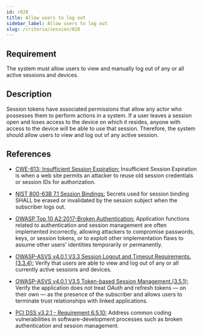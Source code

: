 ```yaml
---
id: r028
title: Allow users to log out
sidebar_label: Allow users to log out
slug: /criteria/session/028
---
```


## Requirement

The system must allow users to view and manually log out of any or all active
sessions and devices.

## Description

Session tokens have associated permissions that allow any actor who possesses
them to perform actions in a system.
If a user leaves a session open and loses access to the device on which it
resides,
anyone with access to the device will be able to use that session.
Therefore, the system should allow users to view and log out of any active
session.

## References

- [CWE-613: Insufficient Session Expiration:](https://cwe.mitre.org/data/definitions/613.html)
Insufficient Session Expiration is when a web site permits
an attacker to reuse old session credentials or session IDs for authorization.

- [NIST 800-63B 7.1 Session Bindings:](https://pages.nist.gov/800-63-3/sp800-63b.html)
Secrets used for session binding SHALL be erased or invalidated by the session
subject when the subscriber logs out.

- [OWASP Top 10 A2:2017-Broken Authentication:](https://owasp.org/www-project-top-ten/OWASP_Top_Ten_2017/Top_10-2017_A2-Broken_Authentication)
Application functions related to authentication and session management are
often implemented incorrectly,
allowing attackers to compromise passwords, keys, or session tokens,
or to exploit other implementation flaws to assume other users' identities
temporarily or permanently.

- [OWASP-ASVS v4.0.1 V3.3 Session Logout and Timeout Requirements.(3.3.4):](https://owasp.org/www-project-application-security-verification-standard/)
Verify that users are able to view and log out of any or all currently active
sessions and devices.

- [OWASP-ASVS v4.0.1 V3.5 Token-based Session Management.(3.5.1):](https://owasp.org/www-project-application-security-verification-standard/)
Verify the application does not treat *OAuth* and refresh tokens — on their
own — as the presence of the subscriber and allows users to terminate
trust relationships with linked applications.

- [PCI DSS v3.2.1 - Requirement 6.5.10:](https://www.pcisecuritystandards.org/documents/PCI_DSS_v3-2-1.pdf)
Address common coding vulnerabilities in software-development processes such as
broken authentication and session management.
